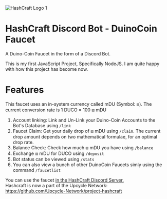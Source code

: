 ![HashCraft Logo 1](https://github.com/user-attachments/assets/d27945d5-63db-466b-adb3-2dd0ce976cbc)
# HashCraft Discord Bot - DuinoCoin Faucet
A Duino-Coin Faucet in the form of a Discord Bot.

This is my first JavaScript Project, Specifically NodeJS. I am quite happy with how this project has become now.
<br>

# Features

This faucet uses an in-system currency called mDU (Symbol: ⧈). The current conversion rate is 1 DUCO = 100 ⧈ mDU
1. Account linking: Link and Un-Link your Duino-Coin Accounts to the Bot's Database using `/link`
2. Faucet Claim: Get your daily drop of ⧈ mDU using `/claim`. The current drop amount depends on two mathematical formulae, for an optimal drop rate.
3. Balance Check: Check how much ⧈ mDU you have using `/balance`
4. Exchange ⧈ mDU for DUCO using `/deposit`
5. Bot status can be viewed using `/stats`
6. You can also view a bunch of other DuinoCoin Faucets simly using the command `/faucetlist`

You can use the faucet [in the HashCraft Discord Server.](https://discord.gg/vH8fxYZcr8)<br>
Hashcraft is now a part of the Upcycle Network: https://github.com/Upcycle-Network/project-hashcraft
